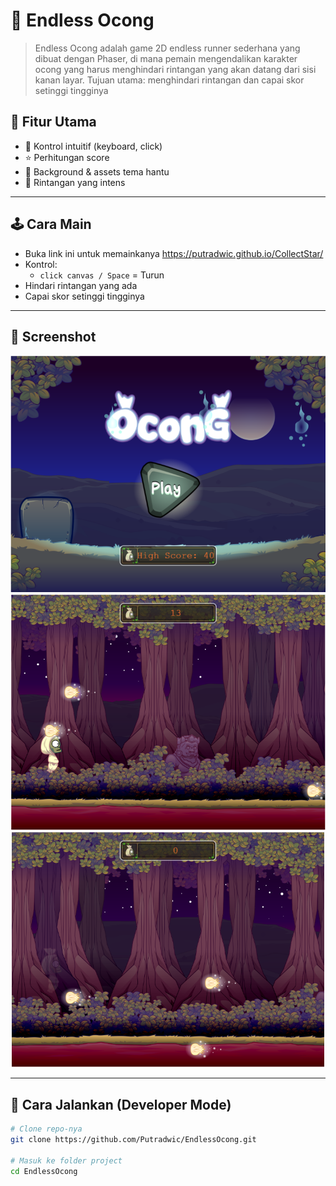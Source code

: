 # 👻 Endless Ocong

> Endless Ocong adalah game 2D endless runner sederhana yang dibuat dengan Phaser, di mana pemain mengendalikan karakter ocong yang harus menghindari rintangan yang akan datang dari sisi kanan layar. Tujuan utama: menghindari rintangan dan capai skor setinggi tingginya


## 🧠 Fitur Utama

- 🎯 Kontrol intuitif (keyboard, click)
- ⭐ Perhitungan score
- 🎨 Background & assets tema hantu
- 🥊 Rintangan yang intens

---

## 🕹️ Cara Main

- Buka link ini untuk memainkanya https://putradwic.github.io/CollectStar/
- Kontrol:
    - `click canvas / Space` = Turun 
- Hindari rintangan yang ada
- Capai skor setinggi tingginya

---

## 📸 Screenshot

![Screenshot Gameplay](/Screenshot/1.png)
![Screenshot Gameplay](/Screenshot/2.png)
![Screenshot Gameplay](/Screenshot/3.png)

---

## 🚀 Cara Jalankan (Developer Mode)

```bash
# Clone repo-nya
git clone https://github.com/Putradwic/EndlessOcong.git

# Masuk ke folder project
cd EndlessOcong
